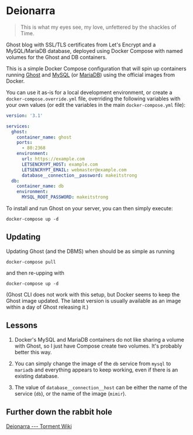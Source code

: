 # Deionarra

> This is what my eyes see, my love, unfettered by the shackles of Time.

Ghost blog with SSL/TLS certificates from Let's Encrypt and a MySQL/MariaDB database, deployed using Docker Compose with named volumes for the Ghost and DB containers.

This is a simple Docker Compose configuration that will spin up containers running [Ghost][Ghost-Docker] and [MySQL][MySQL-Docker] (or [MariaDB][MariaDB-Docker]) using the official images from Docker.

You can use it as-is for a local development environment, or create a `docker-compose.override.yml` file, overriding the following variables with your own values (or edit the variables in the main `docker-compose.yml` file):

```yaml
version: '3.1'

services:
  ghost:
    container_name: ghost
    ports:
      - 80:2368
    environment:
      url: https://example.com
      LETSENCRYPT_HOST: example.com
      LETSENCRYPT_EMAIL: webmaster@example.com
      database__connection__password: makeitstrong
  db:
    container_name: db
    environment:
      MYSQL_ROOT_PASSWORD: makeitstrong
```

To install and run Ghost on your server, you can then simply execute:

`docker-compose up -d`

## Updating

Updating Ghost (and the DBMS) when should be as simple as running

`docker-compose pull`

and then re-upping with

`docker-compose up -d`

(Ghost CLI does not work with this setup, but Docker seems to keep the Ghost image updated. The latest version is usually available as an image within a day of Ghost releasing it.)

## Lessons

1. Docker's MySQL and MariaDB containers do not like sharing a volume with Ghost, so I just have Compose create two volumes. It's probably better this way.

2. You can simply change the image of the `db` service from `mysql` to `mariadb` and everything appears to keep working, even if there is an existing database.

3. The value of `database__connection__host` can be either the name of the service (`db`), or the name of the image (`mimir`).

## Further down the rabbit hole

[Deionarra --- Torment Wiki](http://torment.wikia.com/wiki/Deionarra)

[//]: <> (References)
[Ghost-Docker]: https://store.docker.com/images/ghost (Official Ghost image by Docker)
[MySQL-Docker]: https://store.docker.com/images/mysql (Official MySQL image by Docker)
[MariaDB-Docker]: https://store.docker.com/images/mariadb (Official MariaDB image by Docker)
